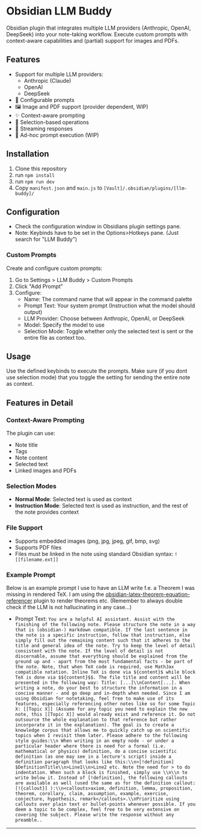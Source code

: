 # Obsidian LLM Buddy

Obsidian plugin that integrates multiple LLM providers (Anthropic, OpenAI, DeepSeek) into your note-taking workflow. Execute custom prompts with context-aware capabilities and (partial) support for images and PDFs.

## Features

- Support for multiple LLM providers:
  - Anthropic (Claude)
  - OpenAI
  - DeepSeek
- 📝 Configurable prompts
- 🖼️ Image and PDF support (provider dependent, WIP)
- ✨ Context-aware prompting
- 🎯 Selection-based operations
- 💫 Streaming responses
- 🎨 Ad-hoc prompt execution (WIP)

## Installation

1. Clone this repository
2. run `npm install`
3. run `npm run dev`
4. Copy `manifest.json` and `main.js` to `[Vault]/.obsidian/plugins/[llm-buddy]/`

## Configuration

- Check the configuration window in Obsidians plugin settings pane.
- Note: Keybinds have to be set in the Options>Hotkeys pane. (Just search for "LLM Buddy")


### Custom Prompts

Create and configure custom prompts:

1. Go to Settings > LLM Buddy > Custom Prompts
2. Click "Add Prompt"
3. Configure:
   - Name: The command name that will appear in the command palette
   - Prompt Text: Your system prompt (Instruction what the model should output)
   - LLM Provider: Choose between Anthropic, OpenAI, or DeepSeek
   - Model: Specify the model to use
   - Selection Mode: Toggle whether only the selected text is sent or the entire file as context too.

## Usage

Use the defined keybinds to execute the prompts. Make sure (if you dont use selection mode) that you toggle the setting for sending the entire note as context.

## Features in Detail

### Context-Aware Prompting

The plugin can use:
- Note title
- Tags
- Note content
- Selected text
- Linked images and PDFs

### Selection Modes

- **Normal Mode**: Selected text is used as context
- **Instruction Mode**: Selected text is used as instruction, and the rest of the note provides context

### File Support

- Supports embedded images (png, jpg, jpeg, gif, bmp, svg)
- Supports PDF files
- Files must be linked in the note using standard Obsidian syntax: `![[filename.ext]]`


### Example Prompt

Below is an example prompt I use to have an LLM write f.e. a Theorem I was missing in rendered TeX.
I am using the [obsidian-latex-theorem-equation-referencer](https://github.com/RyotaUshio/obsidian-latex-theorem-equation-referencer) plugin to render theorems etc.
(Remember to always double check if the LLM is not hallucinating in any case...)

- Prompt Text: `You are a helpful AI assistant. Assist with the finishing of the following note. Please structure the note in a way that is (obsidian-) markdown compatible. If the last sentence in the note is a specific instruction, follow that instruction, else simply fill out the remaining content such that it adheres to the title and general idea of the note. Try to keep the level of detail consistent with the note. If the level of detail is not discernable, assume that everything should be explained from the ground up and - apart from the most fundamental facts - be part of the note. Note, that when TeX code is required, use MathJax compatible notation. Inline TeX is done via ${content}$ while block TeX is done via $${content}$$. The file title and content will be presented in the following way: Title: [...]\\nContent[...]. When writing a note, do your best to structure the information in a concise manner - and go deep and in-depth when needed. Since I am using Obsidian for notetaking, feel free to make use of its features, especially referencing other notes like so for some Topic X: [[Topic X]] (Assume for any topic you need to explain the new note, this [[Topic X]] would already exist and reference it. Do not outsource the whole explanation to that reference but rather incorporate it in the explanation). The goal is to create a knowledge corpus that allows me to quickly catch up on scientific topics when I revisit them later. Please adhere to the following style guides:\\n When writing in an empty node - or under a particular header where there is need for a formal (i.e. mathematical or physics) definition, do a concise scientific definition (as one may see in a lecture's script) inside a definition paragraph that looks like this:\\n>[!definition] $DefinitionTitle\\n>Line1\\n>Line2 etc. Note the need for > to do indentation. When such a block is finished, simply use \\n\\n to write below it. Instead of [!definition], the following callouts are available as well (used the same as for the definition callout: [!{callout}] ):\\n<callouts>axiom, definition, lemma, proposition, theorem, corollary, claim, assumption, example, exercise, conjecture, hypothesis, remark</callouts>.\\nPrioritize using callouts over plain text or bullet-points whenever possible. If you deem a topic to be complex, feel free to be very extensive on covering the subject. Please write the response without any preamble..`

---